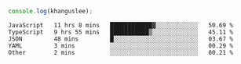```js
console.log(khanguslee);
```

<!--START_SECTION:waka-->

```text
JavaScript   11 hrs 8 mins   ████████████▓░░░░░░░░░░░░   50.69 %
TypeScript   9 hrs 55 mins   ███████████▒░░░░░░░░░░░░░   45.11 %
JSON         48 mins         █░░░░░░░░░░░░░░░░░░░░░░░░   03.67 %
YAML         3 mins          ░░░░░░░░░░░░░░░░░░░░░░░░░   00.29 %
Other        2 mins          ░░░░░░░░░░░░░░░░░░░░░░░░░   00.21 %
```

<!--END_SECTION:waka-->

<!--
**khanguslee/khanguslee** is a ✨ _special_ ✨ repository because its `README.md` (this file) appears on your GitHub profile.

Here are some ideas to get you started:

- 🔭 I’m currently working on ...
- 🌱 I’m currently learning ...
- 👯 I’m looking to collaborate on ...
- 🤔 I’m looking for help with ...
- 💬 Ask me about ...
- 📫 How to reach me: ...
- 😄 Pronouns: ...
- ⚡ Fun fact: ...
-->

